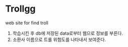 # Trollgg
web site for find troll
1. 학습시킨 후 db에 저장된 data로부터 웹으로 정보를 부른다.
2. 소환사 이름으로 트롤 위험도를 나타내서 보여준다.

